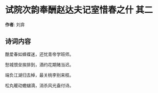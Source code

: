 # 试院次韵奉酬赵达夫记室惜春之什  其二

**作者**: 刘弇

## 诗词内容

酷爱春如蜂蝶迷，还忧青帝学班师。

愁城恨垒挨排到，酒约花期赌当迟。

端负江湖归去棹，最关桃李别来枝。

松丸暖动蟾蠩滴，消杀风光盍付诗。

